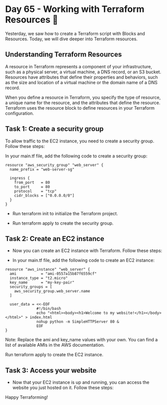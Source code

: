 # Day 65 - Working with Terraform Resources 🚀
Yesterday, we saw how to create a Terraform script with Blocks and Resources. Today, we will dive deeper into Terraform resources.

## Understanding Terraform Resources
A resource in Terraform represents a component of your infrastructure, such as a physical server, a virtual machine, a DNS record, or an S3 bucket. Resources have attributes that define their properties and behaviors, such as the size and location of a virtual machine or the domain name of a DNS record.

When you define a resource in Terraform, you specify the type of resource, a unique name for the resource, and the attributes that define the resource. Terraform uses the resource block to define resources in your Terraform configuration.

## Task 1: Create a security group
To allow traffic to the EC2 instance, you need to create a security group. Follow these steps:

In your main.tf file, add the following code to create a security group:
```
resource "aws_security_group" "web_server" {
  name_prefix = "web-server-sg"

  ingress {
    from_port   = 80
    to_port     = 80
    protocol    = "tcp"
    cidr_blocks = ["0.0.0.0/0"]
  }
}
```
- Run terraform init to initialize the Terraform project.

- Run terraform apply to create the security group.

## Task 2: Create an EC2 instance
- Now you can create an EC2 instance with Terraform. Follow these steps:

- In your main.tf file, add the following code to create an EC2 instance:
```
resource "aws_instance" "web_server" {
  ami           = "ami-0557a15b87f6559cf"
  instance_type = "t2.micro"
  key_name      = "my-key-pair"
  security_groups = [
    aws_security_group.web_server.name
  ]

  user_data = <<-EOF
              #!/bin/bash
              echo "<html><body><h1>Welcome to my website!</h1></body></html>" > index.html
              nohup python -m SimpleHTTPServer 80 &
              EOF
}
```
Note: Replace the ami and key_name values with your own. You can find a list of available AMIs in the AWS documentation.

Run terraform apply to create the EC2 instance.

## Task 3: Access your website
- Now that your EC2 instance is up and running, you can access the website you just hosted on it. Follow these steps:

Happy Terraforming!
